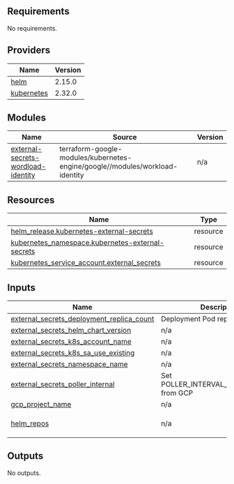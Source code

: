 <!-- BEGIN_TF_DOCS -->
## Requirements

No requirements.

## Providers

| Name | Version |
|------|---------|
| <a name="provider_helm"></a> [helm](#provider\_helm) | 2.15.0 |
| <a name="provider_kubernetes"></a> [kubernetes](#provider\_kubernetes) | 2.32.0 |

## Modules

| Name | Source | Version |
|------|--------|---------|
| <a name="module_external-secrets-wordload-identity"></a> [external-secrets-wordload-identity](#module\_external-secrets-wordload-identity) | terraform-google-modules/kubernetes-engine/google//modules/workload-identity | n/a |

## Resources

| Name | Type |
|------|------|
| [helm_release.kubernetes-external-secrets](https://registry.terraform.io/providers/hashicorp/helm/latest/docs/resources/release) | resource |
| [kubernetes_namespace.kubernetes-external-secrets](https://registry.terraform.io/providers/hashicorp/kubernetes/latest/docs/resources/namespace) | resource |
| [kubernetes_service_account.external_secrets](https://registry.terraform.io/providers/hashicorp/kubernetes/latest/docs/resources/service_account) | resource |

## Inputs

| Name | Description | Type | Default | Required |
|------|-------------|------|---------|:--------:|
| <a name="input_external_secrets_deployment_replica_count"></a> [external\_secrets\_deployment\_replica\_count](#input\_external\_secrets\_deployment\_replica\_count) | Deployment Pod replica count | `number` | `1` | no |
| <a name="input_external_secrets_helm_chart_version"></a> [external\_secrets\_helm\_chart\_version](#input\_external\_secrets\_helm\_chart\_version) | n/a | `string` | `"0.10.4"` | no |
| <a name="input_external_secrets_k8s_account_name"></a> [external\_secrets\_k8s\_account\_name](#input\_external\_secrets\_k8s\_account\_name) | n/a | `string` | `"external-secrets-sa"` | no |
| <a name="input_external_secrets_k8s_sa_use_existing"></a> [external\_secrets\_k8s\_sa\_use\_existing](#input\_external\_secrets\_k8s\_sa\_use\_existing) | n/a | `bool` | `true` | no |
| <a name="input_external_secrets_namespace_name"></a> [external\_secrets\_namespace\_name](#input\_external\_secrets\_namespace\_name) | n/a | `string` | `"external-secrets"` | no |
| <a name="input_external_secrets_poller_internal"></a> [external\_secrets\_poller\_internal](#input\_external\_secrets\_poller\_internal) | Set POLLER\_INTERVAL\_MILLISECONDS from GCP | `number` | `10000` | no |
| <a name="input_gcp_project_name"></a> [gcp\_project\_name](#input\_gcp\_project\_name) | n/a | `any` | n/a | yes |
| <a name="input_helm_repos"></a> [helm\_repos](#input\_helm\_repos) | n/a | `map(string)` | <pre>{<br>  "external-secrets": "https://charts.external-secrets.io"<br>}</pre> | no |

## Outputs

No outputs.
<!-- END_TF_DOCS -->